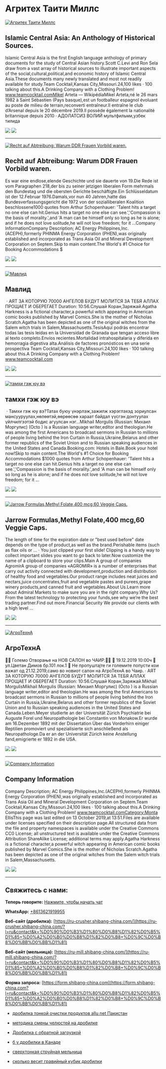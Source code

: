 # Агритех Таити Миллс

<a href="https://swt.shibang-china.com/?l=ru&img&k=%D0%90%D0%B3%D1%80%D0%B8%D1%82%D0%B5%D1%85+%D0%A2%D0%B0%D0%B8%D1%82%D0%B8+%D0%9C%D0%B8%D0%BB%D0%BB%D1%81" target="_blank">![Агритех Таити Миллс](http://static.shibang-china.com/all-800x300/1459.jpg)</a>

## Islamic Central Asia: An Anthology of Historical Sources.
Islamic Central Asia is the first English language anthology of primary documents for the study of Central Asian history.Scott C.Levi and Ron Sela draw from a vast array of historical sources to illustrate important aspects of the social,cultural,political,and economic history of Islamic Central Asia.These documents many newly translated and most not readily available for study.Team Cocktail,Kansas City,Missouri.24,100 likes &#183; 100 talking about this.A Drinking Company with a Clothing Problem! www.teamcocktail.comMikel Arteta — Wikip&#233;diaMikel Arteta,n&#233; le 26 mars 1982 &#224; Saint S&#233;bastien (Pays basque),est un footballeur espagnol &#233;voluant au poste de milieu de terrain,reconverti entra&#238;neur.Il entra&#238;ne le club d’Arsenal depuis le 20 d&#233;cembre 2019.Il poss&#232;de &#233;galement la nationalit&#233; britannique depuis 2010&nbsp;&#0183;&#32;АДОЛАТСИЗ ВОЛИЙ мультфильми,узбек тилида


<a href="https://whatsapp.shibangsoft.com/WhatsApp.php" target="_blank" title="WhatsApp">![](http://static.shibang-china.com/icon/whatsapp.png)</a> <a href="https://swt.shibang-china.com/?l=ru&icon&k=%D0%90%D0%B3%D1%80%D0%B8%D1%82%D0%B5%D1%85+%D0%A2%D0%B0%D0%B8%D1%82%D0%B8+%D0%9C%D0%B8%D0%BB%D0%BB%D1%81" target="_blank">![](http://static.shibang-china.com/icon/chat-ru.png)</a>

---

<a href="https://swt.shibang-china.com/?l=ru&img&k=%D0%90%D0%B3%D1%80%D0%B8%D1%82%D0%B5%D1%85+%D0%A2%D0%B0%D0%B8%D1%82%D0%B8+%D0%9C%D0%B8%D0%BB%D0%BB%D1%81" target="_blank">![Recht auf Abtreibung: Warum DDR Frauen Vorbild waren.](http://static.shibang-china.com/all-800x300/1445.jpg)</a>

## Recht auf Abtreibung: Warum DDR Frauen Vorbild waren.
Es war eine endlose,elende Geschichte und sie dauerte von 19.Die Rede ist vom Paragraphen 218,der bis zu seiner jetzigen liberalen Form mehrmals den Bundestag und die obersten Gerichte besch&#228;ftigte.Ein Schl&#252;sseldatum ist der 12.Februar 1976.Damals,vor nun 40 Jahren,hatte das Bundesverfassungsgericht die 1972 von der sozialliberalen Koalition beschlossene1000 quotes from Arthur Schopenhauer: 'Talent hits a target no one else can hit.Genius hits a target no one else can see.','Compassion is the basis of morality.',and 'A man can be himself only so long as he is alone; and if he does not love solitude,he will not love freedom; for it …Company InformationCompany Description; AC Energy Philippines,Inc.(ACEPH),formerly PHINMA Energy Corporation (PHEN),was originally established and incorporated as Trans Asia Oil and Mineral Development Corporation on Septem.Skip to main content.The World's #1 Choice for Booking Accommodations $


<a href="https://whatsapp.shibangsoft.com/WhatsApp.php" target="_blank" title="WhatsApp">![](http://static.shibang-china.com/icon/whatsapp.png)</a> <a href="https://swt.shibang-china.com/?l=ru&icon&k=%D0%90%D0%B3%D1%80%D0%B8%D1%82%D0%B5%D1%85+%D0%A2%D0%B0%D0%B8%D1%82%D0%B8+%D0%9C%D0%B8%D0%BB%D0%BB%D1%81" target="_blank">![](http://static.shibang-china.com/icon/chat-ru.png)</a>

---

<a href="https://swt.shibang-china.com/?l=ru&img&k=%D0%90%D0%B3%D1%80%D0%B8%D1%82%D0%B5%D1%85+%D0%A2%D0%B0%D0%B8%D1%82%D0%B8+%D0%9C%D0%B8%D0%BB%D0%BB%D1%81" target="_blank">![Мавлид](http://static.shibang-china.com/all-800x300/225.jpg)</a>

## Мавлид
&nbsp;&#0183;&#32;АЯТ ЗА КОТОРУЮ 70000 АНГЕЛОВ БУДУТ МОЛИТСЯ ЗА ТЕБЯ АЛЛАХ ПРОЩАЕТ И ОБЕРЕГАЕТ Duration: 10:56.Слушай Коран,Заряжай.Agatha Harkness is a fictional character,a powerful witch appearing in American comic books published by Marvel Comics.She is the mother of Nicholas Scratch.Agatha has been depicted as one of the original witches from the Salem witch trials in Salem,Massachusetts.TesisAqu&#237; podr&#225;s encontrar todas las tesis le&#237;das en la Universidad de Granada que tengan acceso libre al texto completo.Env&#237;os recientes.Mortalidad intrahospitalaria y diferida en hemorragia digestiva alta.An&#225;lisis de factores pron&#243;sticos en una serie prospectiva ﻿Team Cocktail,Kansas City,Missouri.24,100 likes &#183; 100 talking about this.A Drinking Company with a Clothing Problem! www.teamcocktail.com


<a href="https://whatsapp.shibangsoft.com/WhatsApp.php" target="_blank" title="WhatsApp">![](http://static.shibang-china.com/icon/whatsapp.png)</a> <a href="https://swt.shibang-china.com/?l=ru&icon&k=%D0%90%D0%B3%D1%80%D0%B8%D1%82%D0%B5%D1%85+%D0%A2%D0%B0%D0%B8%D1%82%D0%B8+%D0%9C%D0%B8%D0%BB%D0%BB%D1%81" target="_blank">![](http://static.shibang-china.com/icon/chat-ru.png)</a>

---

<a href="https://swt.shibang-china.com/?l=ru&img&k=%D0%90%D0%B3%D1%80%D0%B8%D1%82%D0%B5%D1%85+%D0%A2%D0%B0%D0%B8%D1%82%D0%B8+%D0%9C%D0%B8%D0%BB%D0%BB%D1%81" target="_blank">![тамхи гэж юу вэ](http://static.shibang-china.com/all-800x300/294.jpg)</a>

## тамхи гэж юу вэ
&nbsp;&#0183;&#32;Тамхи гэж юу вэ?Татах буюу үнэрлэж,зажилж хэрэглэхэд зориулсан мансууруулах,нөлөөтэй,өөрөөсөө хараат байдал үүсгэн донтуулах үйлчилгээтэй бодис агуулсан нэг…Mikhail Morgulis (Russian: Михаил Моргулис) (Octo ) is a Russian language writer,editor and theologian.He was among the first Americans to broadcast sermons in Russian to millions of people living behind the Iron Curtain in Russia,Ukraine,Belarus and other former republics of the Soviet Union and to Russian speaking audiences in the United States and Canada.Booking.com: Hotels in Bale.Book your hotel now!Skip to main content.The World's #1 Choice for Booking Accommodations $1000 quotes from Arthur Schopenhauer: 'Talent hits a target no one else can hit.Genius hits a target no one else can see.','Compassion is the basis of morality.',and 'A man can be himself only so long as he is alone; and if he does not love solitude,he will not love freedom; for it …


<a href="https://whatsapp.shibangsoft.com/WhatsApp.php" target="_blank" title="WhatsApp">![](http://static.shibang-china.com/icon/whatsapp.png)</a> <a href="https://swt.shibang-china.com/?l=ru&icon&k=%D0%90%D0%B3%D1%80%D0%B8%D1%82%D0%B5%D1%85+%D0%A2%D0%B0%D0%B8%D1%82%D0%B8+%D0%9C%D0%B8%D0%BB%D0%BB%D1%81" target="_blank">![](http://static.shibang-china.com/icon/chat-ru.png)</a>

---

<a href="https://swt.shibang-china.com/?l=ru&img&k=%D0%90%D0%B3%D1%80%D0%B8%D1%82%D0%B5%D1%85+%D0%A2%D0%B0%D0%B8%D1%82%D0%B8+%D0%9C%D0%B8%D0%BB%D0%BB%D1%81" target="_blank">![Jarrow Formulas,Methyl Folate,400 mcg,60 Veggie Caps.](http://static.shibang-china.com/all-800x300/903.jpg)</a>

## Jarrow Formulas,Methyl Folate,400 mcg,60 Veggie Caps.
The length of time for the expiration date or &quot;best used before&quot; date depends on the type of product,as well as the brand.Perishable items (such as flax oils or …&nbsp;&#0183;&#32;You just clipped your first slide! Clipping is a handy way to collect important slides you want to go back to later.Now customize the name of a clipboard to store your clips.Main A group of companies AgromirA group of companies &#171;AGROMIR&#187; is a number of enterprises that carry out activity connected with development,production and distribution of healthy food and vegetables.Our product range includes neat juices and nectars,juice concentrates,fruit and vegetable pastes and purees,grape winery products,and canned fruit and vegetables.About Us.Learn more about Admiral Markets to make sure you are in the right company.Why Us? From the latest technology to protecting your funds,see why we’re the best trading partner.Find out more.Financial Security We provide our clients with a high level …


<a href="https://whatsapp.shibangsoft.com/WhatsApp.php" target="_blank" title="WhatsApp">![](http://static.shibang-china.com/icon/whatsapp.png)</a> <a href="https://swt.shibang-china.com/?l=ru&icon&k=%D0%90%D0%B3%D1%80%D0%B8%D1%82%D0%B5%D1%85+%D0%A2%D0%B0%D0%B8%D1%82%D0%B8+%D0%9C%D0%B8%D0%BB%D0%BB%D1%81" target="_blank">![](http://static.shibang-china.com/icon/chat-ru.png)</a>

---

<a href="https://swt.shibang-china.com/?l=ru&img&k=%D0%90%D0%B3%D1%80%D0%B8%D1%82%D0%B5%D1%85+%D0%A2%D0%B0%D0%B8%D1%82%D0%B8+%D0%9C%D0%B8%D0%BB%D0%BB%D1%81" target="_blank">![АгроТехнА](http://static.shibang-china.com/all-800x300/919.jpg)</a>

## АгроТехнА
🎈🎈 Големо Отворање на НОВ САЛОН во ЧАИР.🎈🎈 📅 19.12.2019 10:00ч 📍 ул.Цветан Димов бр.101 лок.1 🎉 Не пропуштајте ги големите попусти кои важат од 21.12.2019,само во новиот салон на АгроТехнА во Чаир.&nbsp;&#0183;&#32;АЯТ ЗА КОТОРУЮ 70000 АНГЕЛОВ БУДУТ МОЛИТСЯ ЗА ТЕБЯ АЛЛАХ ПРОЩАЕТ И ОБЕРЕГАЕТ Duration: 10:56.Слушай Коран,Заряжай.Mikhail MorgulisMikhail Morgulis (Russian: Михаил Моргулис) (Octo ) is a Russian language writer,editor and theologian.He was among the first Americans to broadcast sermons in Russian to millions of people living behind the Iron Curtain in Russia,Ukraine,Belarus and other former republics of the Soviet Union and to Russian speaking audiences in the United States and Canada.Leben.Meyer studierte an der Universit&#228;t Z&#252;rich Psychiatrie bei Auguste Forel und Neuropathologie bei Constantin von Monakow.Er wurde am 16.Dezember 1892 mit der Dissertation &#220;ber das Vorderhirn einiger Reptilien promoviert und spezialisierte sich anschlie&#223;end als Neuropathologe.Da er an der Universit&#228;t Z&#252;rich keine Anstellung fand,emigrierte er 1892 in die USA.


<a href="https://whatsapp.shibangsoft.com/WhatsApp.php" target="_blank" title="WhatsApp">![](http://static.shibang-china.com/icon/whatsapp.png)</a> <a href="https://swt.shibang-china.com/?l=ru&icon&k=%D0%90%D0%B3%D1%80%D0%B8%D1%82%D0%B5%D1%85+%D0%A2%D0%B0%D0%B8%D1%82%D0%B8+%D0%9C%D0%B8%D0%BB%D0%BB%D1%81" target="_blank">![](http://static.shibang-china.com/icon/chat-ru.png)</a>

---

<a href="https://swt.shibang-china.com/?l=ru&img&k=%D0%90%D0%B3%D1%80%D0%B8%D1%82%D0%B5%D1%85+%D0%A2%D0%B0%D0%B8%D1%82%D0%B8+%D0%9C%D0%B8%D0%BB%D0%BB%D1%81" target="_blank">![Company Information](http://static.shibang-china.com/all-800x300/200.jpg)</a>

## Company Information
Company Description; AC Energy Philippines,Inc.(ACEPH),formerly PHINMA Energy Corporation (PHEN),was originally established and incorporated as Trans Asia Oil and Mineral Development Corporation on Septem.Team Cocktail,Kansas City,Missouri.24,100 likes &#183; 100 talking about this.A Drinking Company with a Clothing Problem! www.teamcocktail.comCategory:Monta EllisThis page was last edited on 13 October 2019,at 13:51.Files are available under licenses specified on their description page.All structured data from the file and property namespaces is available under the Creative Commons CC0 License; all unstructured text is available under the Creative Commons Attribution ShareAlike License; additional terms may apply.Agatha Harkness is a fictional character,a powerful witch appearing in American comic books published by Marvel Comics.She is the mother of Nicholas Scratch.Agatha has been depicted as one of the original witches from the Salem witch trials in Salem,Massachusetts.


<a href="https://whatsapp.shibangsoft.com/WhatsApp.php" target="_blank" title="WhatsApp">![](http://static.shibang-china.com/icon/whatsapp.png)</a> <a href="https://swt.shibang-china.com/?l=ru&icon&k=%D0%90%D0%B3%D1%80%D0%B8%D1%82%D0%B5%D1%85+%D0%A2%D0%B0%D0%B8%D1%82%D0%B8+%D0%9C%D0%B8%D0%BB%D0%BB%D1%81" target="_blank">![](http://static.shibang-china.com/icon/chat-ru.png)</a>

---
## Свяжитесь с нами:

**Теперь говорите:** [Нажмите, чтобы начать чат](https://swt.shibang-china.com?l=ru&contact&k=%D0%90%D0%B3%D1%80%D0%B8%D1%82%D0%B5%D1%85+%D0%A2%D0%B0%D0%B8%D1%82%D0%B8+%D0%9C%D0%B8%D0%BB%D0%BB%D1%81)

**WhatsApp:**  [+8613621919955](https://whatsapp.shibangsoft.com/WhatsApp.php)

**Веб-сайт (дробилка):** [https://ru-crusher.shibang-china.com/](https://ru-crusher.shibang-china.com/?l=ru&contact&k=%D0%90%D0%B3%D1%80%D0%B8%D1%82%D0%B5%D1%85+%D0%A2%D0%B0%D0%B8%D1%82%D0%B8+%D0%9C%D0%B8%D0%BB%D0%BB%D1%81)

**Веб-сайт (мельница):** [https://ru-mill.shibang-china.com/](https://ru-mill.shibang-china.com/?l=ru&contact&k=%D0%90%D0%B3%D1%80%D0%B8%D1%82%D0%B5%D1%85+%D0%A2%D0%B0%D0%B8%D1%82%D0%B8+%D0%9C%D0%B8%D0%BB%D0%BB%D1%81)

**Форма запроса:** [https://form.shibang-china.com](https://form.shibang-china.com?l=ru&contact&k=%D0%90%D0%B3%D1%80%D0%B8%D1%82%D0%B5%D1%85+%D0%A2%D0%B0%D0%B8%D1%82%D0%B8+%D0%9C%D0%B8%D0%BB%D0%BB%D1%81)

* [дробилка тонкой очистки продуктов allu net Пакистан](../123/%D0%B4%D1%80%D0%BE%D0%B1%D0%B8%D0%BB%D0%BA%D0%B0%20%D1%82%D0%BE%D0%BD%D0%BA%D0%BE%D0%B9%20%D0%BE%D1%87%D0%B8%D1%81%D1%82%D0%BA%D0%B8%20%D0%BF%D1%80%D0%BE%D0%B4%D1%83%D0%BA%D1%82%D0%BE%D0%B2%20allu%20net%20%D0%9F%D0%B0%D0%BA%D0%B8%D1%81%D1%82%D0%B0%D0%BD.md)

* [методика смены челюстей на дробилке](../125/%D0%BC%D0%B5%D1%82%D0%BE%D0%B4%D0%B8%D0%BA%D0%B0%20%D1%81%D0%BC%D0%B5%D0%BD%D1%8B%20%D1%87%D0%B5%D0%BB%D1%8E%D1%81%D1%82%D0%B5%D0%B9%20%D0%BD%D0%B0%20%D0%B4%D1%80%D0%BE%D0%B1%D0%B8%D0%BB%D0%BA%D0%B5.md)

* [Дробилка с обратной загрузкой](../122/%D0%94%D1%80%D0%BE%D0%B1%D0%B8%D0%BB%D0%BA%D0%B0%20%D1%81%20%D0%BE%D0%B1%D1%80%D0%B0%D1%82%D0%BD%D0%BE%D0%B9%20%D0%B7%D0%B0%D0%B3%D1%80%D1%83%D0%B7%D0%BA%D0%BE%D0%B9.md)

* [б  у дробилки в Канаде](../124/%D0%B1%20%20%D1%83%20%D0%B4%D1%80%D0%BE%D0%B1%D0%B8%D0%BB%D0%BA%D0%B8%20%D0%B2%20%D0%9A%D0%B0%D0%BD%D0%B0%D0%B4%D0%B5.md)

* [сверхтонкая струйная мельница](../125/%D1%81%D0%B2%D0%B5%D1%80%D1%85%D1%82%D0%BE%D0%BD%D0%BA%D0%B0%D1%8F%20%D1%81%D1%82%D1%80%D1%83%D0%B9%D0%BD%D0%B0%D1%8F%20%D0%BC%D0%B5%D0%BB%D1%8C%D0%BD%D0%B8%D1%86%D0%B0.md)

* [сколько весит гравийный кубик дробилки](../121/%D1%81%D0%BA%D0%BE%D0%BB%D1%8C%D0%BA%D0%BE%20%D0%B2%D0%B5%D1%81%D0%B8%D1%82%20%D0%B3%D1%80%D0%B0%D0%B2%D0%B8%D0%B9%D0%BD%D1%8B%D0%B9%20%D0%BA%D1%83%D0%B1%D0%B8%D0%BA%20%D0%B4%D1%80%D0%BE%D0%B1%D0%B8%D0%BB%D0%BA%D0%B8.md)